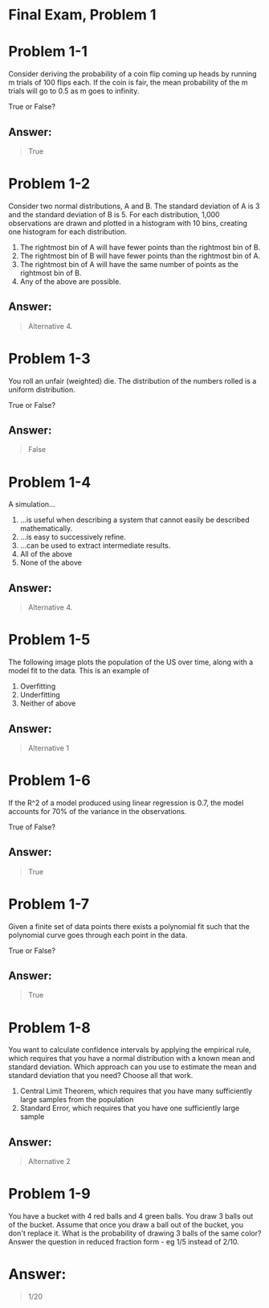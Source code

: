 # Final Exam, Problem 1

# Problem 1-1
Consider deriving the probability of a coin flip coming up heads by running m trials of 100 flips each. If the coin is fair, the mean probability of the m trials will go to 0.5 as m goes to infinity.

True or False?

## Answer:
> True

# Problem 1-2
Consider two normal distributions, A and B. The standard deviation of A is 3 and the standard deviation of B is 5. For each distribution, 1,000 observations are drawn and plotted in a histogram with 10 bins, creating one histogram for each distribution.
1. The rightmost bin of A will have fewer points than the rightmost bin of B.
2. The rightmost bin of B will have fewer points than the rightmost bin of A.
3. The rightmost bin of A will have the same number of points as the rightmost bin of B.
4. Any of the above are possible.

## Answer:
> Alternative 4.

# Problem 1-3
You roll an unfair (weighted) die. The distribution of the numbers rolled is a uniform distribution.

True or False?

## Answer:
> False

# Problem 1-4
A simulation...
1. ...is useful when describing a system that cannot easily be described mathematically.
2. ...is easy to successively refine.
3. ...can be used to extract intermediate results.
4. All of the above
5. None of the above

## Answer:
> Alternative 4.

# Problem 1-5
The following image plots the population of the US over time, along with a model fit to the data. This is an example of
1. Overfitting
2. Underfitting
3. Neither of above

## Answer:
> Alternative 1

# Problem 1-6
If the R^2 of a model produced using linear regression is 0.7, the model accounts for 70% of the variance in the observations.

True of False?

## Answer:
> True

# Problem 1-7
Given a finite set of data points there exists a polynomial fit such that the polynomial curve goes through each point in the data.

True or False?

## Answer:
> True

# Problem 1-8
You want to calculate confidence intervals by applying the empirical rule, which requires that you have a normal distribution with a known mean and standard deviation. Which approach can you use to estimate the mean and standard deviation that you need? Choose all that work.
1. Central Limit Theorem, which requires that you have many sufficiently large samples from the population
2. Standard Error, which requires that you have one sufficiently large sample

## Answer:
> Alternative 2

# Problem 1-9
You have a bucket with 4 red balls and 4 green balls. You draw 3 balls out of the bucket. Assume that once you draw a ball out of the bucket, you don't replace it. What is the probability of drawing 3 balls of the same color? Answer the question in reduced fraction form - eg 1/5 instead of 2/10.

# Answer:
> 1/20